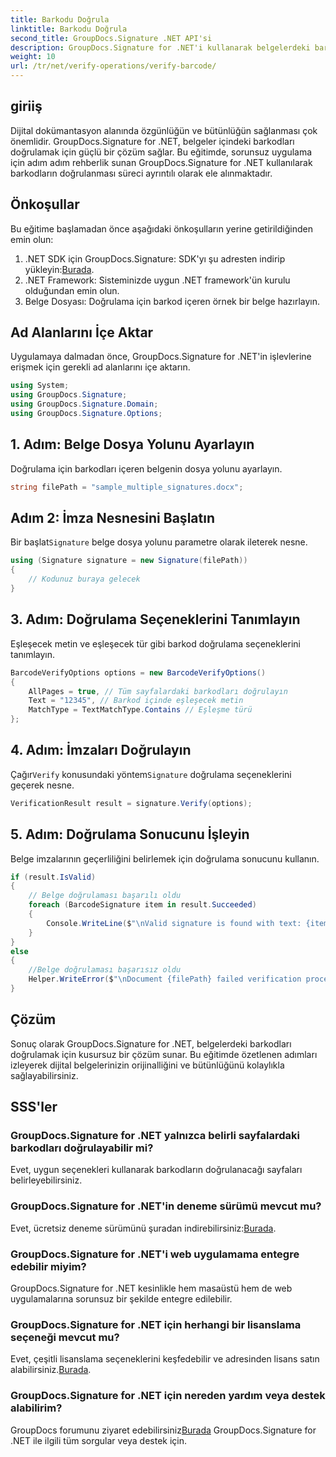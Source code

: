```yaml
---
title: Barkodu Doğrula
linktitle: Barkodu Doğrula
second_title: GroupDocs.Signature .NET API'si
description: GroupDocs.Signature for .NET'i kullanarak belgelerdeki barkodları nasıl doğrulayacağınızı öğrenin. Sorunsuz uygulama için adım adım eğitimimizi izleyin.
weight: 10
url: /tr/net/verify-operations/verify-barcode/
---
```

## giriiş
Dijital dokümantasyon alanında özgünlüğün ve bütünlüğün sağlanması çok önemlidir. GroupDocs.Signature for .NET, belgeler içindeki barkodları doğrulamak için güçlü bir çözüm sağlar. Bu eğitimde, sorunsuz uygulama için adım adım rehberlik sunan GroupDocs.Signature for .NET kullanılarak barkodların doğrulanması süreci ayrıntılı olarak ele alınmaktadır.
## Önkoşullar
Bu eğitime başlamadan önce aşağıdaki önkoşulların yerine getirildiğinden emin olun:
1.  .NET SDK için GroupDocs.Signature: SDK'yı şu adresten indirip yükleyin:[Burada](https://releases.groupdocs.com/signature/net/).
2. .NET Framework: Sisteminizde uygun .NET framework'ün kurulu olduğundan emin olun.
3. Belge Dosyası: Doğrulama için barkod içeren örnek bir belge hazırlayın.

## Ad Alanlarını İçe Aktar
Uygulamaya dalmadan önce, GroupDocs.Signature for .NET'in işlevlerine erişmek için gerekli ad alanlarını içe aktarın.
```csharp
using System;
using GroupDocs.Signature;
using GroupDocs.Signature.Domain;
using GroupDocs.Signature.Options;
```
## 1. Adım: Belge Dosya Yolunu Ayarlayın
Doğrulama için barkodları içeren belgenin dosya yolunu ayarlayın.
```csharp
string filePath = "sample_multiple_signatures.docx";
```
## Adım 2: İmza Nesnesini Başlatın
 Bir başlat`Signature` belge dosya yolunu parametre olarak ileterek nesne.
```csharp
using (Signature signature = new Signature(filePath))
{
    // Kodunuz buraya gelecek
}
```
## 3. Adım: Doğrulama Seçeneklerini Tanımlayın
Eşleşecek metin ve eşleşecek tür gibi barkod doğrulama seçeneklerini tanımlayın.
```csharp
BarcodeVerifyOptions options = new BarcodeVerifyOptions()
{
    AllPages = true, // Tüm sayfalardaki barkodları doğrulayın
    Text = "12345", // Barkod içinde eşleşecek metin
    MatchType = TextMatchType.Contains // Eşleşme türü
};
```
## 4. Adım: İmzaları Doğrulayın
 Çağır`Verify` konusundaki yöntem`Signature` doğrulama seçeneklerini geçerek nesne.
```csharp
VerificationResult result = signature.Verify(options);
```
## 5. Adım: Doğrulama Sonucunu İşleyin
Belge imzalarının geçerliliğini belirlemek için doğrulama sonucunu kullanın.
```csharp
if (result.IsValid)
{
    // Belge doğrulaması başarılı oldu
    foreach (BarcodeSignature item in result.Succeeded)
    {
        Console.WriteLine($"\nValid signature is found with text: {item.Text} and type: {item.EncodeType.TypeName}.");
    }
}
else
{
    //Belge doğrulaması başarısız oldu
    Helper.WriteError($"\nDocument {filePath} failed verification process.");
}
```

## Çözüm
Sonuç olarak GroupDocs.Signature for .NET, belgelerdeki barkodları doğrulamak için kusursuz bir çözüm sunar. Bu eğitimde özetlenen adımları izleyerek dijital belgelerinizin orijinalliğini ve bütünlüğünü kolaylıkla sağlayabilirsiniz.
## SSS'ler
### GroupDocs.Signature for .NET yalnızca belirli sayfalardaki barkodları doğrulayabilir mi?
Evet, uygun seçenekleri kullanarak barkodların doğrulanacağı sayfaları belirleyebilirsiniz.
### GroupDocs.Signature for .NET'in deneme sürümü mevcut mu?
 Evet, ücretsiz deneme sürümünü şuradan indirebilirsiniz:[Burada](https://releases.groupdocs.com/).
### GroupDocs.Signature for .NET'i web uygulamama entegre edebilir miyim?
GroupDocs.Signature for .NET kesinlikle hem masaüstü hem de web uygulamalarına sorunsuz bir şekilde entegre edilebilir.
### GroupDocs.Signature for .NET için herhangi bir lisanslama seçeneği mevcut mu?
 Evet, çeşitli lisanslama seçeneklerini keşfedebilir ve adresinden lisans satın alabilirsiniz.[Burada](https://purchase.groupdocs.com/buy).
### GroupDocs.Signature for .NET için nereden yardım veya destek alabilirim?
 GroupDocs forumunu ziyaret edebilirsiniz[Burada](https://forum.groupdocs.com/c/signature/13) GroupDocs.Signature for .NET ile ilgili tüm sorgular veya destek için.